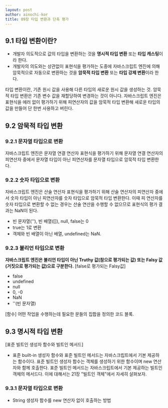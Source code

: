 ```yaml
---
layout: post
author: ainochi-kor
title: 09장 타입 변환과 단축 평가
---
```


## 9.1 타입 변환이란?
- 개발자 의도적으로 값의 타입을 변환하는 것을 **명시적 타입 변환** 또는 **타입 캐스팅**이라 한다.
- 개발자의 의도와는 상관없이 표현식을 평가하는 도중에 자바스크립트 엔진에 의해 암묵적으로 자동으로 변환하는 것을 **암묵적 타입 변환** 또는 **타입 강제 변환**이라 한다.

타입 변환이란, 기존 원시 값을 사용해 다른 타입의 새로운 원시 값을 생성하는 것.
암묵적 타입 변환은 기존 변수 값을 재할당하여 변경하는 것이 아니다. 자바스크립트 엔진은 표현식을 에러 없이 평가하기 위해 피연산자의 값을 암묵적 타입 변환해 새로운 타입의 값을 만들어 단 한번 사용하고 버린다.

## 9.2 암묵적 타입 변환

### 9.2.1 문자열 타입으로 변환
자바스크립트 엔진은 문자열 연결 연산자 표현식을 평가하기 위해 문자열 연결 연산자의 피연산자 중에서 문자열 타입이 아닌 피연산자를 문자열 타입으로 암묵적 타입 변환한다.

### 9.2.2 숫자 타입으로 변환
자바스크립트 엔진은 산술 연산자 표현식을 평가하기 위해 산술 연산자의 피연산자 중에서 숫자 타입이 아닌 피연산자를 숫자 타입으로 암묵적 타입 변환한다. 이때 피 연산자를 숫자 타입으로 변환할 수 없는 경우는 산술 연산을 수행할 수 없으므로 표현식의 평가 결과는 NaN이 된다.
- 빈 문자열(''), 빈 배열([]), null, false는 0
- true는 1로 변환
- 객체와 빈 배열이 아닌 배열, undefined는 NaN.

### 9.2.3 불리언 타입으로 변환
**자바스크립트 엔진은 불리언 타입이 아닌 Truthy 값(참으로 평가되는 값) 또는 Falsy 값(거짓으로 평가되는 값)으로 구분한다.**
[false로 평가되는 Falsy값]
- false
- undefined
- null
- 0, -0
- NaN
- ''(빈 문자열)

[함수]
어떤 작업을 수행하는데 필요한 문들의 집합을 정의한 코드 블록.

## 9.3 명시적 타입 변환
[표준 빌트인 생성자 함수와 빌트인 메서드]
- 표준 built-in 생성자 함수와 표준 빌트인 메서드는 자바스크립트에서 기본 제공하는 함수이다. 표준 빌트인 생성자 함수는 객체를 생성하기 위한 함수이며 new 연산자와 함께 호출한다. 표준 빌트인 메서드는 자바스크립트에서 기본 제공하는 빌트인 객체의 메서드다. 이에 대해서는 21장 "빌트인 객체"에서 자세히 살펴보자.

### 9.3.1 문자열 타입으로 변환
- String 생성자 함수를 new 연산자 없이 호출하는 방법